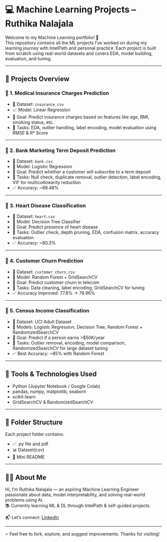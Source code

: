 # 💻 Machine Learning Projects  – Ruthika Nalajala

Welcome to my Machine Learning portfolio! 👋  
This repository contains all the ML projects I’ve worked on during my learning journey with IntelPath and personal practice. Each project is built from scratch using real-world datasets and covers EDA, model building, evaluation, and tuning.

---

## 📁 Projects Overview

### 🔹 1. Medical Insurance Charges Prediction
- 📂 Dataset: `insurance.csv`
- 📈 Model: Linear Regression
- 🎯 Goal: Predict insurance charges based on features like age, BMI, smoking status, etc.
- 🔧 Tasks: EDA, outlier handling, label encoding, model evaluation using RMSE & R² Score

---

### 🔹 2. Bank Marketing Term Deposit Prediction
- 📂 Dataset: `bank.csv`
- 🧠 Model: Logistic Regression
- 🎯 Goal: Predict whether a customer will subscribe to a term deposit
- 🔧 Tasks: Null check, duplicate removal, outlier detection, label encoding, VIF for multicollinearity reduction
- ✅ Accuracy: ~88.48%

---

### 🔹 3. Heart Disease Classification
- 📂 Dataset: `heart.csv`
- 🌳 Model: Decision Tree Classifier
- 🎯 Goal: Predict presence of heart disease
- 🔧 Tasks: Outlier check, depth pruning, EDA, confusion matrix, accuracy evaluation
- ✅ Accuracy: ~80.3%

---

### 🔹 4. Customer Churn Prediction
- 📂 Dataset: `customer_churn.csv`
- 🌲 Model: Random Forest + GridSearchCV
- 🎯 Goal: Predict customer churn in telecom
- 🔧 Tasks: Data cleaning, label encoding, GridSearchCV for tuning
- ✅ Accuracy Improved: 77.8% → 78.96%

---

### 🔹 5. Census Income Classification
- 📂 Dataset: UCI Adult Dataset
- 🤖 Models: Logistic Regression, Decision Tree, Random Forest + RandomizedSearchCV
- 🎯 Goal: Predict if a person earns >$50K/year
- 🔧 Tasks: Outlier removal, encoding, model comparison, RandomizedSearchCV for large dataset tuning
- ✅ Best Accuracy: ~85% with Random Forest

---

## 🚀 Tools & Technologies Used
- Python (Jupyter Notebook / Google Colab)
- pandas, numpy, matplotlib, seaborn
- scikit-learn
- GridSearchCV & RandomizedSearchCV

---

## 📌 Folder Structure
Each project folder contains:
- ✅ .py file and pdf 
- 📊 Dataset(csv)
- 📄 Mini README 

---

## 🙋‍♀️ About Me
Hi, I’m Ruthika Nalajala — an aspiring Machine Learning Engineer passionate about data, model interpretability, and solving real-world problems using AI.  
📚 Currently learning ML & DL through IntelPath & self-guided projects.

📬 Let’s connect: [LinkedIn](https://www.linkedin.com/in/ruthika-nalajala-73127628b/)

---

⭐ Feel free to fork, explore, and suggest improvements. Thanks for visiting!
